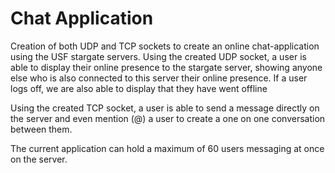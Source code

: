 # Chat Application

Creation of both UDP and TCP sockets to create an online chat-application using the USF stargate servers. Using the created UDP socket, a user is able to display their online presence to the stargate server, showing anyone else who is also connected to this server their online presence. If a user logs off, we are also able to display that they have went offline

Using the created TCP socket, a user is able to send a message directly on the server and even mention (@) a user to create a one on one conversation between them.

The current application can hold a maximum of 60 users messaging at once on the server.
